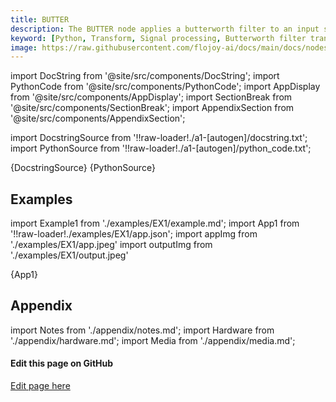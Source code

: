 ```yaml
---
title: BUTTER
description: The BUTTER node applies a butterworth filter to an input signal. It is designed to have a frequency response that is as flat as possible in the pass band.
keyword: [Python, Transform, Signal processing, Butterworth filter transformer, Signal processing in Python, Data filtering with Butterworth, Python filter calculations, Streamline data analysis, Signal processing transformations, Butterworth filter design, Python data manipulation, Accurate data insights, Signal filtering using Butterworth]
image: https://raw.githubusercontent.com/flojoy-ai/docs/main/docs/nodes/TRANSFORMERS/SIGNAL_PROCESSING/BUTTER/examples/EX1/output.jpeg
---
```


[//]: # (Custom component imports)

import DocString from '@site/src/components/DocString';
import PythonCode from '@site/src/components/PythonCode';
import AppDisplay from '@site/src/components/AppDisplay';
import SectionBreak from '@site/src/components/SectionBreak';
import AppendixSection from '@site/src/components/AppendixSection';

[//]: # (Docstring)

import DocstringSource from '!!raw-loader!./a1-[autogen]/docstring.txt';
import PythonSource from '!!raw-loader!./a1-[autogen]/python_code.txt';

<DocString>{DocstringSource}</DocString>
<PythonCode GLink='TRANSFORMERS/SIGNAL_PROCESSING/BUTTER/BUTTER.py'>{PythonSource}</PythonCode>

<SectionBreak />

[//]: # (Examples)

## Examples

import Example1 from './examples/EX1/example.md';
import App1 from '!!raw-loader!./examples/EX1/app.json';
import appImg from './examples/EX1/app.jpeg'
import outputImg from './examples/EX1/output.jpeg'

<AppDisplay 
    nodeLabel='BUTTER'
    appImg={appImg}
    outputImg={outputImg}
    >
    {App1}
</AppDisplay>

<Example1 />

<SectionBreak />

[//]: # (Appendix)

## Appendix

import Notes from './appendix/notes.md';
import Hardware from './appendix/hardware.md';
import Media from './appendix/media.md';

<AppendixSection index={0} folderPath='nodes/TRANSFORMERS/SIGNAL_PROCESSING/BUTTER/appendix/'><Notes /></AppendixSection>
<AppendixSection index={1} folderPath='nodes/TRANSFORMERS/SIGNAL_PROCESSING/BUTTER/appendix/'><Hardware /></AppendixSection>
<AppendixSection index={2} folderPath='nodes/TRANSFORMERS/SIGNAL_PROCESSING/BUTTER/appendix/'><Media /></AppendixSection>

<SectionBreak />

[//]: # (Edit page on GitHub)

#### Edit this page on GitHub

[Edit page here](https://github.com/flojoy-ai/docs/tree/main/docs/nodes/TRANSFORMERS/SIGNAL_PROCESSING/BUTTER)

